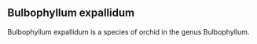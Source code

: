## Bulbophyllum expallidum

Bulbophyllum expallidum is a species of orchid in the genus Bulbophyllum.

